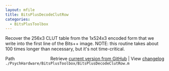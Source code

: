 ```yaml
---
layout: mfile
title: BitsPlusDecodeClutRow
categories:
  - BitsPlusToolbox
---
```


Recover the 256x3 CLUT table from the 1x524x3 encoded form that we write into
the first line of the Bits\+\+ image.
NOTE: this routine takes about 100 times longer than necessary, but it's not time\-critical.


<div class="code_header" style="text-align:right;">
  <span style="float:left;">Path&nbsp;&nbsp;</span> <span class="counter">Retrieve <a href=
  "https://raw.github.com/Psychtoolbox-3/Psychtoolbox-3/beta/./PsychHardware/BitsPlusToolbox/BitsPlusDecodeClutRow.m">current version from GitHub</a> | View <a href=
  "https://github.com/Psychtoolbox-3/Psychtoolbox-3/commits/beta/./PsychHardware/BitsPlusToolbox/BitsPlusDecodeClutRow.m">changelog</a></span>
</div>
<div class="code">
  <code>./PsychHardware/BitsPlusToolbox/BitsPlusDecodeClutRow.m</code>
</div>
